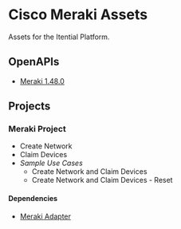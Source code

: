 # Cisco Meraki Assets
Assets for the Itential Platform.

## OpenAPIs
- [Meraki 1.48.0](./OpenAPIs/meraki_1.48.0.json)

## Projects
### Meraki Project
- Create Network
- Claim Devices
- _Sample Use Cases_
    - Create Network and Claim Devices
    - Create Network and Claim Devices - Reset

#### Dependencies
- [Meraki Adapter](https://gitlab.com/itentialopensource/adapters/adapter-meraki)
